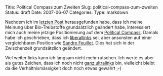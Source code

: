 Title: Political Compass zum Zweiten
Slug: political-compass-zum-zweiten
Status: draft
Date: 2007-06-07
Categories:
Type: markdown

Nachdem ich im [letzten Post](http://spinlock.ch/blog/2007/06/06/sag-nein-zu-bio-treibstoffen/) herausgefunden habe, dass ich meine Meinung über Bio-Treibstoffe grundsätzlich geändert habe, interessiert mich auch meine jetzige Positionierung auf dem [Political Compass](http://www.politicalcompass.org/). Damals habe ich geschrieben, dass ich [liberallinks](http://spinlock.ch/blog/2005/10/07/ich-bin-liberallinks/) sei, aber ansonsten auf einer vergleichbaren Position wie [Sandro Feuillet](http://wahlblog.freeflux.net/blog/archive/2005/10/07/ich-bin-linksliberal.html). Dies hat sich in der Zwischenzeit grundsätzlich geändert.

Viel weiter links kann ich langsam nicht mehr rutschen. Ich werte es aber als gutes Zeichen, dass ich noch nicht [ganz ultralinks](http://old.chrigihug.ch/20051014/politisch-ultralinks/) bin, vielleicht bleibt da die Verhältnismässigkeit doch noch etwas gewahrt ;-)
